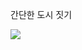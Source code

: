 <div>
  <p>간단한 도시 짓기</p>
  <img src="https://user-images.githubusercontent.com/42706180/49505086-577bb580-f8be-11e8-8752-e5d8b322b14a.gif">
</div>
